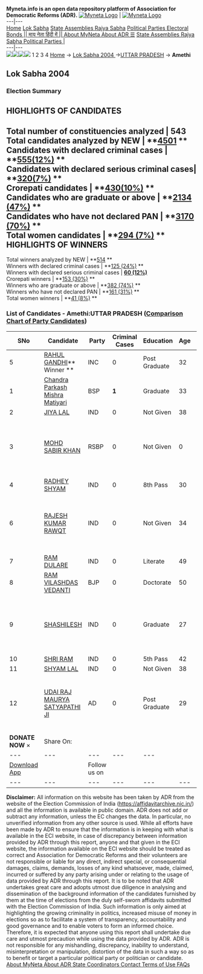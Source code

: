 **Myneta.info is an open data repository platform of Association for Democratic Reforms (ADR).**
[![Myneta Logo](https://www.myneta.info/lib/img/myneta-logo.png)](https://www.myneta.info/) | [![Myneta Logo](https://www.myneta.info/lib/img/adr-logo.png)](https://adrindia.org)  
---|---  
[Home](https://www.myneta.info/) [Lok Sabha](https://www.myneta.info/#ls "Lok Sabha") [ State Assemblies ](https://www.myneta.info/#sa "State Assemblies") [Rajya Sabha](https://www.myneta.info/#rs "Rajya Sabha") [Political Parties ](https://www.myneta.info/party "Political Parties") [ Electoral Bonds ](https://www.myneta.info/electoral_bonds "Electoral Bonds") [ || माय नेता हिंदी में || ](https://translate.google.co.in/translate?prev=hp&hl=en&js=y&u=www.myneta.info&sl=en&tl=hi&history_state0=) [ About MyNeta ](https://adrindia.org/content/about-myneta) [ About ADR ](https://adrindia.org/about-adr/who-we-are) [☰](javascript:void\(0\))
[ State Assemblies ](https://www.myneta.info/#sa "State Assemblies") [ Rajya Sabha ](https://www.myneta.info/#rs "Rajya Sabha") [ Political Parties ](https://www.myneta.info/party "Political Parties")
|   
---|---  
![](https://www.myneta.info/lib/img/banner/banner-1.png)![](https://www.myneta.info/lib/img/banner/banner-2.png)![](https://www.myneta.info/lib/img/banner/banner-3.png)![](https://www.myneta.info/lib/img/banner/banner-4.png)
1  2  3  4 
[Home](https://www.myneta.info/) → [Lok Sabha 2004 ](https://www.myneta.info/loksabha2004/)→[UTTAR PRADESH](https://www.myneta.info/loksabha2004/index.php?action=show_constituencies&state_id=24) → **Amethi**
### 
## Lok Sabha 2004 
###  Election Summary 
HIGHLIGHTS OF CANDIDATES  
---  
Total number of constituencies analyzed |  543   
Total candidates analyzed by NEW | **[4501](https://www.myneta.info/loksabha2004/index.php?action=summary&subAction=candidates_analyzed&sort=candidate#summary) **  
Candidates with declared criminal cases | **[555(12%)](https://www.myneta.info/loksabha2004/index.php?action=summary&subAction=crime&sort=candidate#summary) **  
Candidates with declared serious criminal cases| **[320(7%)](https://www.myneta.info/loksabha2004/index.php?action=summary&subAction=serious_crime&sort=candidate#summary) **  
Crorepati candidates | **[430(10%)](https://www.myneta.info/loksabha2004/index.php?action=summary&subAction=crorepati&sort=candidate#summary) **  
Candidates who are graduate or above | **[2134 (47%)](https://www.myneta.info/loksabha2004/index.php?action=summary&subAction=education&sort=candidate#summary) **  
Candidates who have not declared PAN | **[3170 (70%)](https://www.myneta.info/loksabha2004/index.php?action=summary&subAction=without_pan&sort=candidate#summary) **  
Total women candidates | **[294 (7%)](https://www.myneta.info/loksabha2004/index.php?action=summary&subAction=women_candidate&sort=candidate#summary) **  
HIGHLIGHTS OF WINNERS  
---  
Total winners analyzed by NEW | **[514](https://www.myneta.info/loksabha2004/index.php?action=summary&subAction=winner_analyzed&sort=candidate#summary) **  
Winners with declared criminal cases | **[125 (24%)](https://www.myneta.info/loksabha2004/index.php?action=summary&subAction=winner_crime&sort=candidate#summary) **  
Winners with declared serious criminal cases | **[60 (12%)](https://www.myneta.info/loksabha2004/index.php?action=summary&subAction=winner_serious_crime&sort=candidate#summary)**  
Crorepati winners | **[153 (30%)](https://www.myneta.info/loksabha2004/index.php?action=summary&subAction=winner_crorepati&sort=candidate#summary) **  
Winners who are graduate or above | **[382 (74%)](https://www.myneta.info/loksabha2004/index.php?action=summary&subAction=winner_education&sort=candidate#summary) **  
Winners who have not declared PAN | **[161 (31%)](https://www.myneta.info/loksabha2004/index.php?action=summary&subAction=winner_without_pan&sort=candidate#summary) **  
Total women winners | **[41 (8%)](https://www.myneta.info/loksabha2004/index.php?action=summary&subAction=winner_women&sort=candidate#summary) **  
### List of Candidates - Amethi:UTTAR PRADESH ([Comparison Chart of Party Candidates](https://www.myneta.info/loksabha2004/comparisonchart.php?constituency_id=437))
SNo | Candidate| Party| Criminal Cases| Education| Age| Total Assets| Liabilities  
---|---|---|---|---|---|---|---  
5  | [RAHUL GANDHI](https://www.myneta.info/loksabha2004/candidate.php?candidate_id=3952)** Winner ** | INC | 0 | Post Graduate| 32 | Rs 55,38,123 ~ 55 Lacs+ | Rs 0 ~   
1  | [Chandra Parkash Mishra Matiyari](https://www.myneta.info/loksabha2004/candidate.php?candidate_id=3953) | BSP | **1** | Graduate| 33 | Rs 19,45,000 ~ 19 Lacs+ | Rs 1,30,000 ~ 1 Lacs+  
2  | [JIYA LAL](https://www.myneta.info/loksabha2004/candidate.php?candidate_id=3963) | IND | 0 | Not Given| 38 | Rs 20,000 ~ 20 Thou+ | Rs 0 ~   
3  | [MOHD SABIR KHAN](https://www.myneta.info/loksabha2004/candidate.php?candidate_id=3959) | RSBP | 0 | Not Given| 0 | ![](https://myneta.info/image_v2.php?myneta_folder=loksabha2004&candidate_id=3959&col=ta) | ![](https://myneta.info/image_v2.php?myneta_folder=loksabha2004&candidate_id=3959&col=lia)  
4  | [RADHEY SHYAM](https://www.myneta.info/loksabha2004/candidate.php?candidate_id=3961) | IND | 0 | 8th Pass| 30 | Rs 10,000 ~ 10 Thou+ | Rs 0 ~   
6  | [RAJESH KUMAR RAWQT](https://www.myneta.info/loksabha2004/candidate.php?candidate_id=3962) | IND | 0 | Not Given| 34 | ![](https://myneta.info/image_v2.php?myneta_folder=loksabha2004&candidate_id=3962&col=ta) | ![](https://myneta.info/image_v2.php?myneta_folder=loksabha2004&candidate_id=3962&col=lia)  
7  | [RAM DULARE](https://www.myneta.info/loksabha2004/candidate.php?candidate_id=3960) | IND | 0 | Literate| 49 | Nil | Rs 16,000 ~ 16 Thou+  
8  | [RAM VILASHDAS VEDANTI](https://www.myneta.info/loksabha2004/candidate.php?candidate_id=3954) | BJP | 0 | Doctorate| 50 | Rs 2,11,907 ~ 2 Lacs+ | Rs 0 ~   
9  | [SHASHILESH](https://www.myneta.info/loksabha2004/candidate.php?candidate_id=3957) | IND | 0 | Graduate| 27 | ![](https://myneta.info/image_v2.php?myneta_folder=loksabha2004&candidate_id=3957&col=ta) | ![](https://myneta.info/image_v2.php?myneta_folder=loksabha2004&candidate_id=3957&col=lia)  
10  | [SHRI RAM](https://www.myneta.info/loksabha2004/candidate.php?candidate_id=3955) | IND | 0 | 5th Pass| 42 | Rs 1,73,384 ~ 1 Lacs+ | Rs 0 ~   
11  | [SHYAM LAL](https://www.myneta.info/loksabha2004/candidate.php?candidate_id=3958) | IND | 0 | Not Given| 38 | Rs 30,000 ~ 30 Thou+ | Rs 0 ~   
12  | [UDAI RAJ MAURYA SATYAPATHI JI](https://www.myneta.info/loksabha2004/candidate.php?candidate_id=3956) | AD | 0 | Post Graduate| 29 | ![](https://myneta.info/image_v2.php?myneta_folder=loksabha2004&candidate_id=3956&col=ta) | ![](https://myneta.info/image_v2.php?myneta_folder=loksabha2004&candidate_id=3956&col=lia)  
|  **DONATE NOW** × |  Share On:  | [](https://api.whatsapp.com/send?text=https%3A%2F%2Fmyneta.info%2Fpunjab2022%2Findex.php%3Faction%3Dshow_constituencies%26state_id%3D19) | [](https://www.facebook.com/sharer/sharer.php?u=https%3A%2F%2Fmyneta.info%2Fpunjab2022%2Findex.php%3Faction%3Dshow_constituencies%26state_id%3D19) | [](https://twitter.com/share?url=https%3A%2F%2Fmyneta.info%2Fpunjab2022%2Findex.php%3Faction%3Dshow_constituencies%26state_id%3D19)  
---|---|---|---|---  
| [ Download App ](https://play.google.com/store/apps/details?id=com.webrosoft.myneta1&pcampaignid=pcampaignidMKT-Other-global-all-co-prtnr-py-PartBadge-Mar2515-1) | [](https://play.google.com/store/apps/details?id=com.webrosoft.myneta1&pcampaignid=pcampaignidMKT-Other-global-all-co-prtnr-py-PartBadge-Mar2515-1) |  Follow us on  | [](https://www.facebook.com/adrindia.org/) | [](https://twitter.com/adrspeaks) | [](https://groups.google.com/g/national-election-watch?hl=en&pli=1) | [](https://www.instagram.com/adrspeaks/) | [](https://www.youtube.com/user/adrspeaks) | [](https://sharechat.com/profile/adrspeaks)  
---|---|---|---|---|---|---|---|---  
**Disclaimer:** All information on this website has been taken by ADR from the website of the Election Commission of India (https://affidavitarchive.nic.in/) and all the information is available in public domain. ADR does not add or subtract any information, unless the EC changes the data. In particular, no unverified information from any other source is used. While all efforts have been made by ADR to ensure that the information is in keeping with what is available in the ECI website, in case of discrepancy between information provided by ADR through this report, anyone and that given in the ECI website, the information available on the ECI website should be treated as correct and Association for Democratic Reforms and their volunteers are not responsible or liable for any direct, indirect special, or consequential damages, claims, demands, losses of any kind whatsoever, made, claimed, incurred or suffered by any party arising under or relating to the usage of data provided by ADR through this report. It is to be noted that ADR undertakes great care and adopts utmost due diligence in analysing and dissemination of the background information of the candidates furnished by them at the time of elections from the duly self-sworn affidavits submitted with the Election Commission of India. Such information is only aimed at highlighting the growing criminality in politics, increased misuse of money in elections so as to facilitate a system of transparency, accountability and good governance and to enable voters to form an informed choice. Therefore, it is expected that anyone using this report shall undertake due care and utmost precaution while using the data provided by ADR. ADR is not responsible for any mishandling, discrepancy, inability to understand, misinterpretation or manipulation, distortion of the data in such a way so as to benefit or target a particular political party or politician or candidate. 
[ About MyNeta ](https://adrindia.org/content/about-myneta) [ About ADR ](https://adrindia.org/about-adr/who-we-are) [ State Coordinators ](https://adrindia.org/about-adr/state-coordinators) [ Contact ](https://adrindia.org/contact-us) [ Terms of Use ](https://adrindia.org/content/adr-terms-use) [ FAQs ](https://adrindia.org/content/faqs)
